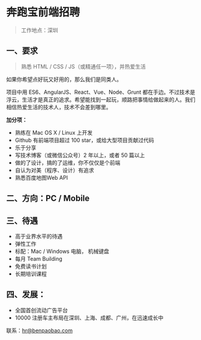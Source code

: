 # 奔跑宝前端招聘

> 工作地点：深圳

## 一、要求

> 熟悉 HTML / CSS / JS（或精通任一项），并热爱生活

如果你希望点好玩又好用的，那么我们是同类人。

项目中用 ES6、AngularJS、React、Vue、Node、Grunt 都在手边。不过技术是浮云，生活才是真正的追求。希望能找到一起玩，顺路把事情给做起来的人。我们相信热爱生活的技术人，技术不会差到哪里。

**加分项：**
- 熟练在 Mac OS X / Linux 上开发
- Github 有前端项目超过 100 star，或给大型项目贡献过代码
- 乐于分享
- 写技术博客（或微信公众号）2 年以上，或者 50 篇以上
- 做的了设计，搞的了运维，你不仅仅是个前端
- 自认为对美（程序、设计）有追求
- 熟悉百度地图Web API 

## 二、方向：PC / Mobile 

## 三、待遇

- 高于业界水平的待遇
- 弹性工作
- 标配：Mac / Windows 电脑， 机械键盘
- 每月 Team Building
- 免费读书计划
- 长期培训课程

## 四、发展：

- 全国首创流动广告平台
- 10000 注册车主布局在深圳、上海、成都、广州，在迅速成长中


联系：hr@benpaobao.com
